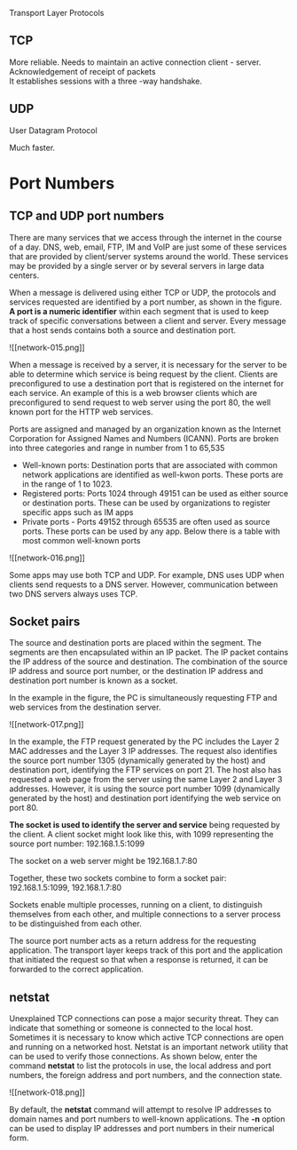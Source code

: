 Transport Layer Protocols 

## TCP

More reliable.
Needs to maintain an active connection client - server.
Acknowledgement of receipt of packets  
It establishes sessions with a three -way handshake.
## UDP 

User Datagram Protocol

Much faster.

# Port Numbers

## TCP and UDP port numbers

There are many services that we access through the internet in the course of a day. DNS, web, email, FTP, IM and VoIP are just some of these services that are provided by client/server systems around the world. These services may be provided by a single server or by several servers in large data centers.

When a message is delivered using either TCP or UDP, the protocols and services requested are identified by a port number, as shown in the figure. **A port is a numeric identifier** within each segment that is used to keep track of specific conversations between a client and server. Every message that a host sends contains both a source and destination port.

![[network-015.png]]


When a message is received by a server, it is necessary for the server to be able to determine which service is being request by the client. Clients are preconfigured to use a destination port that is registered on the internet for each service. An example of this is a web browser clients which are preconfigured to send request to web server using the port 80, the well known port for the HTTP web services.

Ports are assigned and managed by an organization known as the Internet Corporation for Assigned Names and Numbers (ICANN). Ports are broken into three categories and range in number from 1 to 65,535

* Well-known ports: Destination ports that are associated with common network applications are  identified as well-kwon ports. These ports are in the range of 1 to 1023. 
* Registered ports: Ports 1024 through 49151 can be used as either source or destination ports. These can be used by organizations to register specific apps such as IM apps
* Private ports - Ports 49152 through 65535 are often used as source ports. These ports can be used by any app.
Below there is a table with most common well-known ports

![[network-016.png]]

Some apps may use both TCP and UDP. For example, DNS uses UDP when clients send requests to a DNS server. However, communication between two DNS servers always uses TCP.

## Socket pairs

The source and destination ports are placed within the segment. The segments are then encapsulated within an IP packet. The IP packet contains the IP address of the source and destination. The combination of the source IP address and source port number, or the destination IP address and destination port number is known as a socket.

In the example in the figure, the PC is simultaneously requesting FTP and web services from the destination server.

![[network-017.png]]

In the example, the FTP request generated by the PC includes the Layer 2 MAC addresses and the Layer 3 IP addresses. The request also identifies the source port number 1305 (dynamically generated by the host) and destination port, identifying the FTP services on port 21. The host also has requested a web page from the server using the same Layer 2 and Layer 3 addresses. However, it is using the source port number 1099 (dynamically generated by the host) and destination port identifying the web service on port 80.

**The socket is used to identify the server and service** being requested by the client. A client socket might look like this, with 1099 representing the source port number: 192.168.1.5:1099

The socket on a web server might be 192.168.1.7:80

Together, these two sockets combine to form a socket pair: 192.168.1.5:1099, 192.168.1.7:80

Sockets enable multiple processes, running on a client, to distinguish themselves from each other, and multiple connections to a server process to be distinguished from each other.

The source port number acts as a return address for the requesting application. The transport layer keeps track of this port and the application that initiated the request so that when a response is returned, it can be forwarded to the correct application.

## netstat 

Unexplained TCP connections can pose a major security threat. They can indicate that something or someone is connected to the local host. Sometimes it is necessary to know which active TCP connections are open and running on a networked host. Netstat is an important network utility that can be used to verify those connections. As shown below, enter the command **netstat** to list the protocols in use, the local address and port numbers, the foreign address and port numbers, and the connection state.

![[network-018.png]]


By default, the **netstat** command will attempt to resolve IP addresses to domain names and port numbers to well-known applications. The **-n** option can be used to display IP addresses and port numbers in their numerical form.